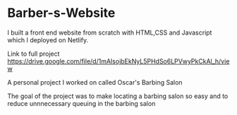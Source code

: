 # Barber-s-Website 
I built a front end  website from scratch with HTML,CSS and Javascript which I deployed on Netlify.

Link to full project https://drive.google.com/file/d/1mAIsojbEkNyL5PHdSo6LPVwyPkCkAl_h/view

A personal project I worked on called Oscar's Barbing Salon

The goal of the project was to make locating a barbing salon so easy and to reduce unnnecessary queuing in the barbing salon
